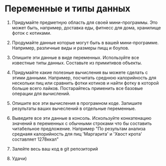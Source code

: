 # Переменные и типы данных

1. Придумайте предметную область для своей мини-программы. Это может быть, например, доставка еды, фитнесс для дома, хранилище фоток с котиками.

2. Продумайте данные которые могут быть в вашей мини-программе. Например, различные виды и размеры пицц и боулов.

3. Опишите эти данные в виде переменных. Используйте все известные типы данных. Составьте из примитивов объекты.

4. Придумайте какие полезные вычисления вы можете сделать с этими данными. Например, посчитать среднюю калорийность для нескольки пиц или сравнить фотки котиков и найти фотку в которой больше всего лайков. Постарайтесь применить все базовые операции для вычислений.

5. Опишите все эти вычисления в програмном коде. Запишите результаты ваших вычеслений в отдельные переменные.

6. Выведите все эти данные в консоль. Искользуйте конкатенацию значений в переменных с обычными строками что бы составить читабельное предложение. Например "По результам анализа среднаяя калорийность для пиц 'Маргарита' и 'Хвост крота' составляет 1278ккал"

7. Залейте весь ваш код в git репозиторий

8. Удачи)